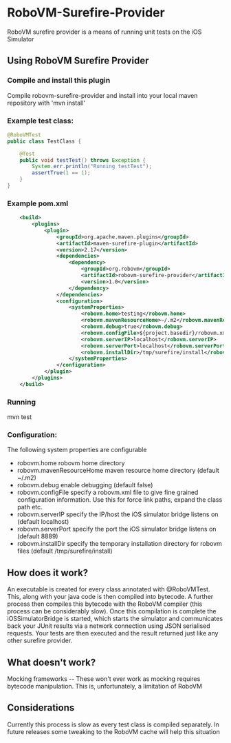 # RoboVM-Surefire-Provider


RoboVM surefire provider is a means of running unit tests on the iOS Simulator


## Using RoboVM Surefire Provider


### Compile and install this plugin
Compile robovm-surefire-provider and install into your local maven repository with 'mvn install'

### Example test class:

```java
@RoboVMTest
public class TestClass {

    @Test
    public void testTest() throws Exception {
        System.err.println("Running testTest");
        assertTrue(1 == 1);
    }
}
```

### Example pom.xml

```xml
    <build>
        <plugins>
            <plugin>
                <groupId>org.apache.maven.plugins</groupId>
                <artifactId>maven-surefire-plugin</artifactId>
                <version>2.17</version>
                <dependencies>
                    <dependency>
                        <groupId>org.robovm</groupId>
                        <artifactId>robovm-surefire-provider</artifactId>
                        <version>1.0</version>
                    </dependency>
                </dependencies>
                <configuration>
                    <systemProperties>
                        <robovm.home>testing</robovm.home>
                        <robovm.mavenResourceHome>~/.m2</robovm.mavenResourceHome>
                        <robovm.debug>true</robovm.debug>
                        <robovm.configFile>${project.basedir}/robovm.xml</robovm.configFile>
                        <robovm.serverIP>localhost</robovm.serverIP>
                        <robovm.serverPort>localhost</robovm.serverPort>
                        <robovm.installDir>/tmp/surefire/install</robovm.installDir>
                    </systemProperties>
                </configuration>
            </plugin>
        </plugins>
    </build>
```


### Running

mvn test

### Configuration:

The following system properties are configurable

* robovm.home robovm home directory
* robovm.mavenResourceHome maven resource home directory (default ~/.m2)
* robovm.debug enable debugging (default false)
* robovm.configFile specify a robovm.xml file to give fine grained configuration information. Use this for force link paths, expand the class path etc.
* robovm.serverIP specify the IP/host the iOS simulator bridge listens on (default localhost)
* robovm.serverPort specify the port the iOS simulator bridge listens on (default 8889)
* robovm.installDir specify the temporary installation directory for robovm files (default /tmp/surefire/install)

## How does it work?

An executable is created for every class annotated with @RoboVMTest. This, along with your java code is then compiled into bytecode.
A further process then compiles this bytecode with the RoboVM compiler (this process can be considerably slow).
Once this compilation is complete the iOSSimulatorBridge is started, which starts the simulator and communicates back your JUnit results
via a network connection using JSON serialised requests.
Your tests are then executed and the result returned just like any other surefire provider.


## What doesn't work?

Mocking frameworks -- These won't ever work as mocking requires bytecode manipulation. This is, unfortunately, a limitation of RoboVM

## Considerations

Currently this process is slow as every test class is compiled separately. In future releases some tweaking to the RoboVM cache will help this situation

